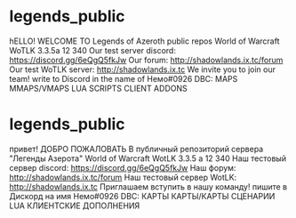# legends_public
hELLO! WELCOME TO Legends of Azeroth public repos
World of Warcraft WoTLK 3.3.5a 12 340
Our test server discord: https://discord.gg/6eQgQ5fkJw
Our forum: http://shadowlands.ix.tc/forum
Our test WoTLK server: http://shadowlands.ix.tc
We invite you to join our team! write to Discord in the name of Немо#0926
DBC:
MAPS
MMAPS/VMAPS
LUA SCRIPTS
CLIENT ADDONS

# legends_public
привет! ДОБРО ПОЖАЛОВАТЬ В публичный репозиторий сервера "Легенды Азерота"
World of Warcraft WotLK 3.3.5 a 12 340
Наш тестовый сервер discord: https://discord.gg/6eQgQ5fkJw
Наш форум: http://shadowlands.ix.tc/forum
Наш тестовый сервер WotLK: http://shadowlands.ix.tc
Приглашаем вступить в нашу команду! пишите в Дискорд на имя Немо#0926
DBC:
КАРТЫ
КАРТЫ/КАРТЫ
СЦЕНАРИИ LUA
КЛИЕНТСКИЕ ДОПОЛНЕНИЯ
